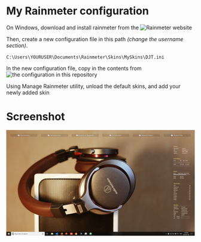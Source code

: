 # My Rainmeter configuration

On Windows, download and install rainmeter from the ![Rainmeter website](https://www.rainmeter.net/)

Then, create a new configuration file in this path *(change the username section)*.
```
C:\Users\YOURUSER\Documents\Rainmeter\Skins\MySkins\DJT.ini
```

In the new configuration file, copy in the contents from ![the configuration in this repository](https://github.com/davidtessier/rainmeter/blob/master/DJT.ini)

Using Manage Rainmeter utility, unload the default skins, and add your newly added skin

# Screenshot

![Configuration is on the right side. The Boxes across the top are from Stardock Fences](https://github.com/davidtessier/rainmeter/blob/master/2019-07-26%2013_46_22-Greenshot.png)
